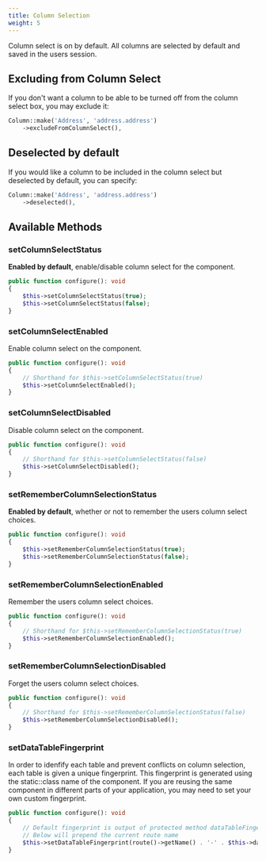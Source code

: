 ```yaml
---
title: Column Selection
weight: 5
---
```


Column select is on by default. All columns are selected by default and saved in the users session.

## Excluding from Column Select

If you don't want a column to be able to be turned off from the column select box, you may exclude it:

```php
Column::make('Address', 'address.address')
    ->excludeFromColumnSelect(),
```

## Deselected by default

If you would like a column to be included in the column select but deselected by default, you can specify:

```php
Column::make('Address', 'address.address')
    ->deselected(),
```

## Available Methods

### setColumnSelectStatus

**Enabled by default**, enable/disable column select for the component.

```php
public function configure(): void
{
    $this->setColumnSelectStatus(true);
    $this->setColumnSelectStatus(false);
}
```

### setColumnSelectEnabled

Enable column select on the component.

```php
public function configure(): void
{
    // Shorthand for $this->setColumnSelectStatus(true)
    $this->setColumnSelectEnabled();
}
```

### setColumnSelectDisabled

Disable column select on the component.

```php
public function configure(): void
{
    // Shorthand for $this->setColumnSelectStatus(false)
    $this->setColumnSelectDisabled();
}
```

### setRememberColumnSelectionStatus

**Enabled by default**, whether or not to remember the users column select choices.

```php
public function configure(): void
{
    $this->setRememberColumnSelectionStatus(true);
    $this->setRememberColumnSelectionStatus(false);
}
```

### setRememberColumnSelectionEnabled

Remember the users column select choices.

```php
public function configure(): void
{
    // Shorthand for $this->setRememberColumnSelectionStatus(true)
    $this->setRememberColumnSelectionEnabled();
}
```

### setRememberColumnSelectionDisabled

Forget the users column select choices.

```php
public function configure(): void
{
    // Shorthand for $this->setRememberColumnSelectionStatus(false)
    $this->setRememberColumnSelectionDisabled();
}
```

### setDataTableFingerprint

In order to idenfify each table and prevent conflicts on column selection, each table is given a unique fingerprint.
This fingerprint is generated using the static::class name of the component. If you are reusing
the same component in different parts of your application, you may need to set your own custom fingerprint.

```php
public function configure(): void
{
    // Default fingerprint is output of protected method dataTableFingerprint()
    // Below will prepend the current route name
    $this->setDataTableFingerprint(route()->getName() . '-' . $this->dataTableFingerprint());
}
```
